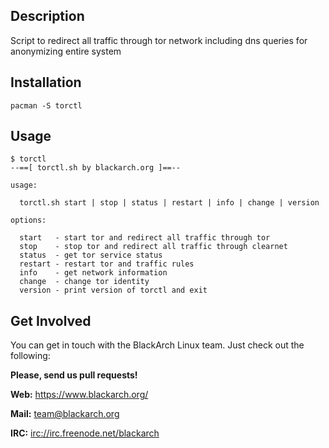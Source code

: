 ## Description

Script to redirect all traffic through tor network including dns queries
for anonymizing entire system

## Installation

`pacman -S torctl`

## Usage

```
$ torctl
--==[ torctl.sh by blackarch.org ]==--

usage:

  torctl.sh start | stop | status | restart | info | change | version

options:

  start   - start tor and redirect all traffic through tor
  stop    - stop tor and redirect all traffic through clearnet
  status  - get tor service status
  restart - restart tor and traffic rules
  info    - get network information
  change  - change tor identity
  version - print version of torctl and exit

```

## Get Involved

You can get in touch with the BlackArch Linux team. Just check out the following:

**Please, send us pull requests!**

**Web:** https://www.blackarch.org/

**Mail:** team@blackarch.org

**IRC:** [irc://irc.freenode.net/blackarch](irc://irc.freenode.net/blackarch)
